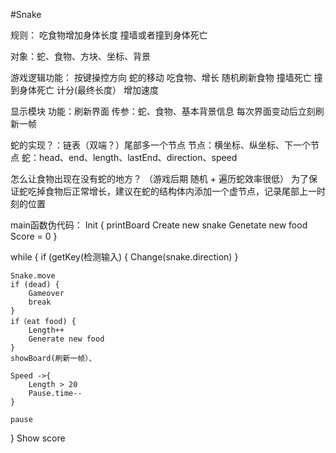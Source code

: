 #Snake

规则：
吃食物增加身体长度
撞墙或者撞到身体死亡

对象：蛇、食物、方块、坐标、背景

游戏逻辑功能：
按键操控方向
蛇的移动
吃食物、增长
随机刷新食物
撞墙死亡
撞到身体死亡
计分(最终长度）
增加速度

显示模块
功能：刷新界面
传参：蛇、食物、基本背景信息
每次界面变动后立刻刷新一帧

蛇的实现？：链表（双端？）尾部多一个节点
节点：横坐标、纵坐标、下一个节点
蛇：head、end、length、lastEnd、direction、speed

怎么让食物出现在没有蛇的地方？
（游戏后期 随机 + 遍历蛇效率很低）
为了保证蛇吃掉食物后正常增长，建议在蛇的结构体内添加一个虚节点，记录尾部上一时刻的位置


main函数伪代码：
Init {
    printBoard
    Create new snake
    Genetate new food
    Score = 0
}

while {
    if (getKey(检测输入) {
        Change(snake.direction)
    }
    
    Snake.move
    if (dead) {
        Gameover
        break
    }
    if（eat food) {
        Length++
        Generate new food
    }
    showBoard(刷新一帧）、
    
    Speed ->{
        Length > 20
        Pause.time--
    }   

    pause
}
Show score




